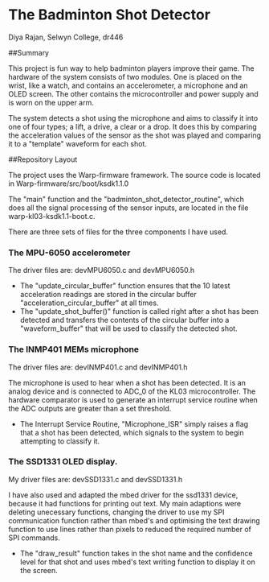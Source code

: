 # The Badminton Shot Detector

Diya Rajan, Selwyn College, dr446

##Summary

This project is fun way to help badminton players improve their game. The hardware of the system consists of two modules. One is placed on the wrist, like a watch, and contains an accelerometer, a microphone and an OLED screen. The other contains the microcontroller and power supply and is worn on the upper arm. 

The system detects a shot using the microphone and aims to classify it into one of four types; a lift, a drive, a clear or a drop. It does this by comparing the acceleration values of the sensor as the shot was played and comparing it to a "template" waveform for each shot.


##Repository Layout

The project uses the Warp-firmware framework. The source code is located in Warp-firmware/src/boot/ksdk1.1.0

The "main" function and the "badminton_shot_detector_routine", which does all the signal processing of the sensor inputs, are located in the file warp-kl03-ksdk1.1-boot.c. 

There are three sets of files for the three components I have used.

### The MPU-6050 accelerometer

The driver files are: 
devMPU6050.c and devMPU6050.h

- The "update_circular_buffer" function ensures that the 10 latest acceleration readings are stored in the circular buffer "acceleration_circular_buffer" at all times. 
- The "update_shot_buffer()" function is called right after a shot has been detected and transfers the contents of the circular buffer into a "waveform_buffer" that will be used to classify the detected shot. 

### The INMP401 MEMs microphone

The driver files are: 
devINMP401.c and devINMP401.h

The microphone is used to hear when a shot has been detected. It is an analog device and is connected to ADC_0 of the KL03 microcontroller. The hardware comparator is used to generate an interrupt service routine when the ADC outputs are greater than a set threshold. 

- The Interrupt Service Routine, "Microphone_ISR" simply raises a flag that a shot has been detected, which signals to the system to begin attempting to classify it.

### The SSD1331 OLED display. 

My driver files are: 
devSSD1331.c and devSSD1331.h

I have also used and adapted the mbed driver for the ssd1331 device, because it had functions for printing out text. My main adaptions were deleting unecessary functions, changing the driver to use my SPI communication function rather than mbed's and optimising the text drawing function to use lines rather than pixels to reduced the required number of SPI commands.
 
- The "draw_result" function takes in the shot name and the confidence level for that shot and uses mbed's text writing function to display it on the screen.

